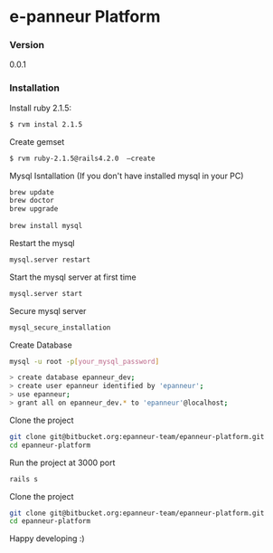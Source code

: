 # e-panneur Platform    

### Version
0.0.1

### Installation

Install ruby 2.1.5:

```sh
$ rvm instal 2.1.5
```
Create gemset

```sh
$ rvm ruby-2.1.5@rails4.2.0  —create
```

Mysql Isntallation (If you don't have installed mysql in your PC)

```sh
brew update
brew doctor
brew upgrade
 	
brew install mysql
```

Restart the mysql 

```sh
mysql.server restart   
```

Start the mysql server at first time  

```sh
mysql.server start   
```

Secure mysql server   

```sh
mysql_secure_installation
```

Create Database
```sh
mysql -u root -p[your_mysql_password]

> create database epanneur_dev;
> create user epanneur identified by 'epanneur';
> use epanneur;
> grant all on epanneur_dev.* to 'epanneur'@localhost;
```

Clone the project

```sh
git clone git@bitbucket.org:epanneur-team/epanneur-platform.git
cd epanneur-platform
```

Run the project at 3000 port 
```sh
rails s 
```



Clone the project

```sh
git clone git@bitbucket.org:epanneur-team/epanneur-platform.git
cd epanneur-platform
```

Happy developing :) 



